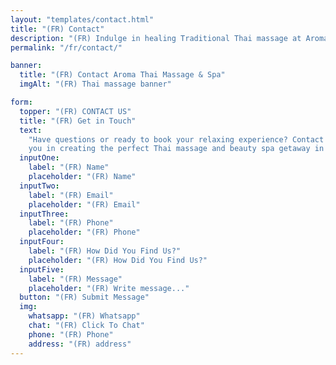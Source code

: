 ```yaml
---
layout: "templates/contact.html"
title: "(FR) Contact"
description: "(FR) Indulge in healing Traditional Thai massage at Aroma Thai Massage & Spa in Girona. Contact us today."
permalink: "/fr/contact/"

banner:
  title: "(FR) Contact Aroma Thai Massage & Spa"
  imgAlt: "(FR) Thai massage banner"

form:
  topper: "(FR) CONTACT US"
  title: "(FR) Get in Touch"
  text:
    "Have questions or ready to book your relaxing experience? Contact us today and let our team at Aroma Thai assist
    you in creating the perfect Thai massage and beauty spa getaway in Girona - tailored to your needs."
  inputOne:
    label: "(FR) Name"
    placeholder: "(FR) Name"
  inputTwo:
    label: "(FR) Email"
    placeholder: "(FR) Email"
  inputThree:
    label: "(FR) Phone"
    placeholder: "(FR) Phone"
  inputFour:
    label: "(FR) How Did You Find Us?"
    placeholder: "(FR) How Did You Find Us?"
  inputFive:
    label: "(FR) Message"
    placeholder: "(FR) Write message..."
  button: "(FR) Submit Message"
  img:
    whatsapp: "(FR) Whatsapp"
    chat: "(FR) Click To Chat"
    phone: "(FR) Phone"
    address: "(FR) address"
---
```

